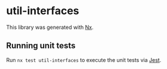 # util-interfaces

This library was generated with [Nx](https://nx.dev).

## Running unit tests

Run `nx test util-interfaces` to execute the unit tests via [Jest](https://jestjs.io).
